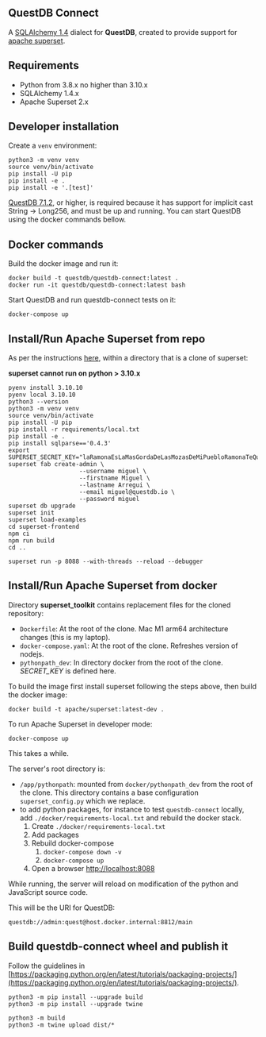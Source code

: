 ## QuestDB Connect

A [SQLAlchemy 1.4](https://docs.sqlalchemy.org/en/14/index.html) dialect for **QuestDB**, created to provide support
for [apache superset](https://github.com/apache/superset).

## Requirements

* Python from 3.8.x no higher than 3.10.x
* SQLAlchemy 1.4.x
* Apache Superset 2.x

## Developer installation

Create a `venv` environment:

```shell
python3 -m venv venv
source venv/bin/activate
pip install -U pip
pip install -e .
pip install -e '.[test]'
```

[QuestDB 7.1.2](https://github.com/questdb/questdb/releases), or higher, is required because it has support for 
implicit cast String -> Long256, and must be up and running. You can start QuestDB using the docker commands bellow.

## Docker commands

Build the docker image and run it:

```shell
docker build -t questdb/questdb-connect:latest .
docker run -it questdb/questdb-connect:latest bash
```

Start QuestDB and run questdb-connect tests on it:

```shell
docker-compose up
```

## Install/Run Apache Superset from repo

As per the instructions [here](https://superset.apache.org/docs/installation/installing-superset-from-scratch/), within 
a directory that is a clone of superset:

**superset cannot run on python > 3.10.x**

```shell
pyenv install 3.10.10
pyenv local 3.10.10
python3 --version
python3 -m venv venv
source venv/bin/activate
pip install -U pip
pip install -r requirements/local.txt
pip install -e .
pip install sqlparse=='0.4.3'
export SUPERSET_SECRET_KEY="laRamonaEsLaMasGordaDeLasMozasDeMiPuebloRamonaTeQuiero" 
superset fab create-admin \
                    --username miguel \
                    --firstname Miguel \
                    --lastname Arregui \
                    --email miguel@questdb.io \
                    --password miguel
superset db upgrade
superset init
superset load-examples
cd superset-frontend 
npm ci
npm run build
cd ..

superset run -p 8088 --with-threads --reload --debugger
```

## Install/Run Apache Superset from docker

Directory **superset_toolkit** contains replacement files for the cloned repository:

- `Dockerfile`: At the root of the clone. Mac M1 arm64 architecture changes (this is my laptop).
- `docker-compose.yaml`: At the root of the clone. Refreshes version of nodejs.
- `pythonpath_dev`: In directory docker from the root of the clone. _SECRET_KEY_ is defined here.

To build the image first install superset following the steps above, then build the docker image:

```shell
docker build -t apache/superset:latest-dev .
```

To run Apache Superset in developer mode:

```shell
docker-compose up
```

This takes a while.

The server's root directory is:

- `/app/pythonpath`: mounted from `docker/pythonpath_dev` from the root of the clone. This directory contains
  a base configuration `superset_config.py` which we replace.
- to add python packages, for instance to test `questdb-connect` locally, add `./docker/requirements-local.txt`
  and rebuild the docker stack.
    1. Create `./docker/requirements-local.txt`
    2. Add packages
    3. Rebuild docker-compose
        1. `docker-compose down -v`
        2. `docker-compose up`
    4. Open a browser [http://localhost:8088](http://localhost:8088)

While running, the server will reload on modification of the python and JavaScript source code.

This will be the URI for QuestDB:

```shell
questdb://admin:quest@host.docker.internal:8812/main
```


## Build questdb-connect wheel and publish it

Follow the guidelines in [https://packaging.python.org/en/latest/tutorials/packaging-projects/](https://packaging.python.org/en/latest/tutorials/packaging-projects/).


```shell
python3 -m pip install --upgrade build
python3 -m pip install --upgrade twine

python3 -m build
python3 -m twine upload dist/*
```
